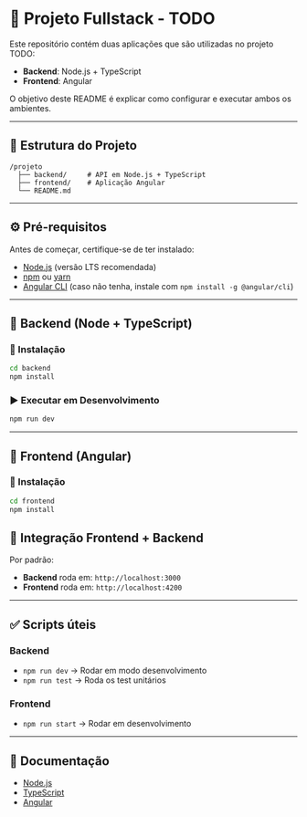 # 📌 Projeto Fullstack - TODO

Este repositório contém duas aplicações que são utilizadas no projeto TODO:  
- **Backend**: Node.js + TypeScript  
- **Frontend**: Angular  

O objetivo deste README é explicar como configurar e executar ambos os ambientes.

---

## 📂 Estrutura do Projeto
```
/projeto
  ├── backend/     # API em Node.js + TypeScript
  ├── frontend/    # Aplicação Angular
  └── README.md
```

---

## ⚙️ Pré-requisitos

Antes de começar, certifique-se de ter instalado:

- [Node.js](https://nodejs.org/) (versão LTS recomendada)  
- [npm](https://www.npmjs.com/) ou [yarn](https://yarnpkg.com/)  
- [Angular CLI](https://angular.dev/tools/cli) (caso não tenha, instale com `npm install -g @angular/cli`)  

---

## 🚀 Backend (Node + TypeScript)

### 🔧 Instalação
```bash
cd backend
npm install
```

### ▶️ Executar em Desenvolvimento
```bash
npm run dev
```

---

## 🎨 Frontend (Angular)

### 🔧 Instalação
```bash
cd frontend
npm install
```
## 🔗 Integração Frontend + Backend

Por padrão:  
- **Backend** roda em: `http://localhost:3000`  
- **Frontend** roda em: `http://localhost:4200`  

---

## ✅ Scripts úteis

### Backend
- `npm run dev` → Rodar em modo desenvolvimento  
- `npm run test` → Roda os test unitários  

### Frontend
- `npm run start` → Rodar em desenvolvimento    

---

## 📖 Documentação
- [Node.js](https://nodejs.org/)  
- [TypeScript](https://www.typescriptlang.org/)  
- [Angular](https://angular.dev/)  
